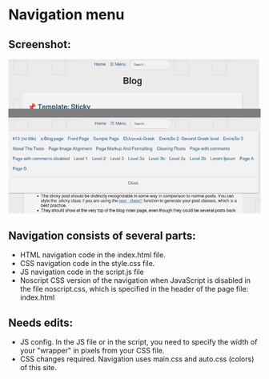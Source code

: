 
# Navigation menu

## Screenshot:
  
[![screenshot](screenshot.png)](screenshot)

## Navigation consists of several parts:

- HTML navigation code in the index.html file.
- CSS navigation code in the style.css file.
- JS navigation code in the script.js file
- Noscript CSS version of the navigation when JavaScript is disabled in the file noscript.css, which is specified in the header of the page file: index.html

## Needs edits:

- JS config. In the JS file or in the script, you need to specify the width of your "wrapper" in pixels from your CSS file.
- CSS changes required. Navigation uses main.css and auto.css (colors) of this site.


